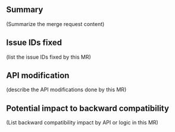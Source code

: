 ## Summary

(Summarize the merge request content)

## Issue IDs fixed

(list the issue IDs fixed by this MR)

## API modification

(describe the API modifications done by this MR)

## Potential impact to backward compatibility

(List backward compatibility impact by API or logic in this MR)
